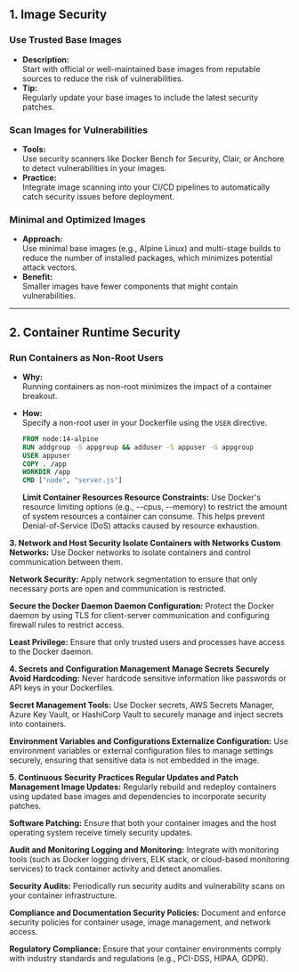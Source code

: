 ## 1. Image Security

### Use Trusted Base Images
- **Description:**  
  Start with official or well-maintained base images from reputable sources to reduce the risk of vulnerabilities.
- **Tip:**  
  Regularly update your base images to include the latest security patches.

### Scan Images for Vulnerabilities
- **Tools:**  
  Use security scanners like Docker Bench for Security, Clair, or Anchore to detect vulnerabilities in your images.
- **Practice:**  
  Integrate image scanning into your CI/CD pipelines to automatically catch security issues before deployment.

### Minimal and Optimized Images
- **Approach:**  
  Use minimal base images (e.g., Alpine Linux) and multi-stage builds to reduce the number of installed packages, which minimizes potential attack vectors.
- **Benefit:**  
  Smaller images have fewer components that might contain vulnerabilities.

---

## 2. Container Runtime Security

### Run Containers as Non-Root Users
- **Why:**  
  Running containers as non-root minimizes the impact of a container breakout.
- **How:**  
  Specify a non-root user in your Dockerfile using the `USER` directive.
  ```dockerfile
  FROM node:14-alpine
  RUN addgroup -S appgroup && adduser -S appuser -G appgroup
  USER appuser
  COPY . /app
  WORKDIR /app
  CMD ["node", "server.js"]
  ```

  **Limit Container Resources
Resource Constraints:**
Use Docker's resource limiting options (e.g., --cpus, --memory) to restrict the amount of system resources a container can consume. This helps prevent Denial-of-Service (DoS) attacks caused by resource exhaustion.

**3. Network and Host Security
Isolate Containers with Networks
Custom Networks:**
Use Docker networks to isolate containers and control communication between them.

**Network Security:**
Apply network segmentation to ensure that only necessary ports are open and communication is restricted.

**Secure the Docker Daemon
Daemon Configuration:**
Protect the Docker daemon by using TLS for client-server communication and configuring firewall rules to restrict access.

**Least Privilege:**
Ensure that only trusted users and processes have access to the Docker daemon.

**4. Secrets and Configuration Management
Manage Secrets Securely
Avoid Hardcoding:**
Never hardcode sensitive information like passwords or API keys in your Dockerfiles.

**Secret Management Tools:**
Use Docker secrets, AWS Secrets Manager, Azure Key Vault, or HashiCorp Vault to securely manage and inject secrets into containers.

**Environment Variables and Configurations
Externalize Configuration:**
Use environment variables or external configuration files to manage settings securely, ensuring that sensitive data is not embedded in the image.

**5. Continuous Security Practices
Regular Updates and Patch Management
Image Updates:**
Regularly rebuild and redeploy containers using updated base images and dependencies to incorporate security patches.

**Software Patching:**
Ensure that both your container images and the host operating system receive timely security updates.

**Audit and Monitoring
Logging and Monitoring:**
Integrate with monitoring tools (such as Docker logging drivers, ELK stack, or cloud-based monitoring services) to track container activity and detect anomalies.

**Security Audits:**
Periodically run security audits and vulnerability scans on your container infrastructure.

**Compliance and Documentation
Security Policies:**
Document and enforce security policies for container usage, image management, and network access.

**Regulatory Compliance:**
Ensure that your container environments comply with industry standards and regulations (e.g., PCI-DSS, HIPAA, GDPR).